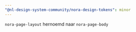 ```yaml
---
"@nl-design-system-community/nora-design-tokens": minor
---
```


`nora-page-layout` hernoemd naar `nora-page-body`
